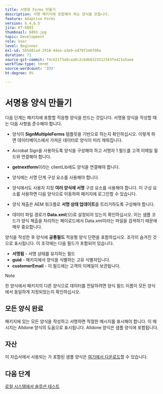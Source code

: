 ```yaml
---
title: 서명용 Forms 만들기
description: 서명 패키지에 포함해야 하는 양식을 만듭니다.
feature: Adaptive Forms
version: 6.4,6.5
jira: KT-6893
thumbnail: 6893.jpg
topic: Development
role: User
level: Beginner
exl-id: 565d81a4-2918-44ea-a3e9-ed79f246f08a
duration: 71
source-git-commit: f4c621f3a9caa8c2c64b8323312343fe421a5aee
workflow-type: tm+mt
source-wordcount: '333'
ht-degree: 0%

---
```


# 서명용 양식 만들기

다음 단계는 패키지에 포함할 적응형 양식을 만드는 것입니다. 서명용 양식을 작성할 때는 다음 사항을 준수해야 합니다.

* 양식이 **SignMultipleForms** 템플릿을 기반으로 하는지 확인하십시오. 이렇게 하면 데이터베이스에서 가져온 데이터로 양식이 미리 채워집니다.

* Acrobat Sign을 사용하도록 양식을 구성해야 하고 서명자 1 필드를 고객 이메일 필드와 연결해야 합니다.
* **getnextform**&#x200B;이라는 clientLib에도 양식을 연결해야 합니다.
* 양식에는 서명 단계 구성 요소를 사용해야 합니다.
* 양식에서도 사용자 지정 **여러 양식에 서명** 구성 요소를 사용해야 합니다. 이 구성 요소를 사용하면 다음 양식으로 이동하여 패키지에 로그인할 수 있습니다.
* 양식 제출은 AEM 워크플로 **서명 상태 업데이트**&#x200B;를 트리거하도록 구성해야 합니다.
* 데이터 파일 경로가 **Data.xml**(으)로 설정되어 있는지 확인하십시오. 이는 샘플 코드가 양식 제출을 처리하는 페이로드에서 Data.xml이라는 파일을 검색하기 때문에 매우 중요합니다.

양식을 작성한 후 양식에 **공통필드** 적응형 양식 단편을 포함하십시오. 조각이 숨겨진 것으로 표시됩니다. 이 조각에는 다음 필드가 포함되어 있습니다.

* **서명됨** - 서명 상태를 유지하는 필드
* **guid** - 패키지에서 양식을 식별하는 고유 식별자입니다.
* **customerEmail** - 이 필드에는 고객의 이메일이 보관됩니다.



>[!NOTE]
>한 양식에서 패키지의 다른 양식으로 데이터를 전달하려면 양식 필드 이름이 모든 양식에서 동일하게 지정되었는지 확인하십시오.

## 모든 양식 완료

패키지에 있는 모든 양식을 작성하고 서명하면 적절한 메시지를 표시해야 합니다. 이 메시지는 Alldone 양식의 도움으로 표시됩니다. Alldone 양식은 샘플 양식에 포함됩니다.

## 자산

이 자습서에서 사용되는 가 포함된 샘플 양식은 [여기에서 다운로드](assets/forms-for-signing.zip)할 수 있습니다.

## 다음 단계

[로컬 시스템에서 솔루션 테스트](./testing-and-trouble-shooting.md)
